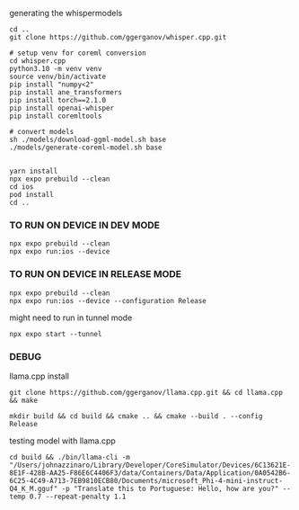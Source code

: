 
generating the whispermodels
```
cd ..
git clone https://github.com/ggerganov/whisper.cpp.git

# setup venv for coreml conversion
cd whisper.cpp
python3.10 -m venv venv
source venv/bin/activate
pip install "numpy<2"
pip install ane_transformers
pip install torch==2.1.0
pip install openai-whisper
pip install coremltools

# convert models
sh ./models/download-ggml-model.sh base
./models/generate-coreml-model.sh base


```


```
yarn install
npx expo prebuild --clean
cd ios
pod install
cd ..
```


### TO RUN ON DEVICE IN DEV MODE
```
npx expo prebuild --clean
npx expo run:ios --device
```

### TO RUN ON DEVICE IN RELEASE MODE
```
npx expo prebuild --clean
npx expo run:ios --device --configuration Release
```

might need to run in tunnel mode
```
npx expo start --tunnel
```



### DEBUG

llama.cpp install
```
git clone https://github.com/ggerganov/llama.cpp.git && cd llama.cpp && make

mkdir build && cd build && cmake .. && cmake --build . --config Release

```


testing model with llama.cpp
```
cd build && ./bin/llama-cli -m "/Users/johnazzinaro/Library/Developer/CoreSimulator/Devices/6C13621E-8E1F-428B-AA25-F86E6C4406F3/data/Containers/Data/Application/0A0542B6-6C25-4C49-A713-7EB9810ECB80/Documents/microsoft_Phi-4-mini-instruct-Q4_K_M.gguf" -p "Translate this to Portuguese: Hello, how are you?" --temp 0.7 --repeat-penalty 1.1
```